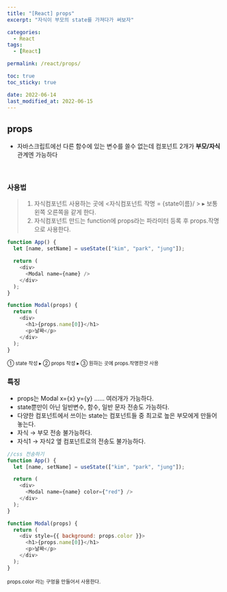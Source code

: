 ```yaml
---
title: "[React] props"
excerpt: "자식이 부모의 state를 가져다가 써보자"

categories:
  - React
tags:
  - [React]

permalink: /react/props/

toc: true
toc_sticky: true

date: 2022-06-14
last_modified_at: 2022-06-15
---
```


<!-- @format -->

## props

- 자바스크립트에선 다른 함수에 있는 변수를 쓸수 없는데 컴포넌트 2개가 <b>부모/자식</b> 관계엔 가능하다

<br />

### 사용법

> 1.  자식컴포넌트 사용하는 곳에 <자식컴포넌트 작명 = {state이름}/ > ▸ 보통 왼쪽 오른쪽을 같게 한다.
> 2.  자식컴포넌트 만드는 function에 props라는 파라미터 등록 후 props.작명 으로 사용한다.

```js
function App() {
  let [name, setName] = useState(["kim", "park", "jung"]);

  return (
    <div>
      <Modal name={name} />
    </div>
  );
}

function Modal(props) {
  return (
    <div>
      <h1>{props.name[0]}</h1>
      <p>날짜</p>
    </div>
  );
}
```

<small>① state 작성 ▸ ② props 작성 ▸ ③ 원하는 곳에 props.작명한것 사용</small>

### 특징

- props는 Modal x={x} y={y} …… 여러개가 가능하다.
- state뿐만이 아닌 일반변수, 함수, 일반 문자 전송도 가능하다.
- 다양한 컴포넌트에서 쓰이는 state는 컴포넌트들 중 최고로 높은 부모에게 만들어 놓는다.
- 자식 → 부모 전송 불가능하다.
- 자식1 → 자식2 옆 컴포넌트로의 전송도 불가능하다.

```js
//css 전송하기
function App() {
  let [name, setName] = useState(["kim", "park", "jung"]);

  return (
    <div>
      <Modal name={name} color={"red"} />
    </div>
  );
}

function Modal(props) {
  return (
    <div style={{ background: props.color }}>
      <h1>{props.name[0]}</h1>
      <p>날짜</p>
    </div>
  );
}
```

<small> props.color 라는 구멍을 만들어서 사용한다. </small>

<br /><br />
